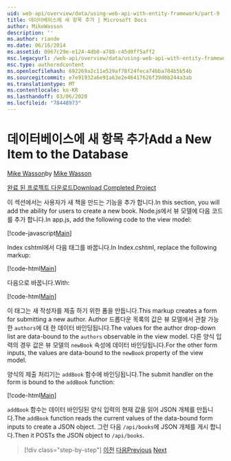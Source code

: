 ```yaml
---
uid: web-api/overview/data/using-web-api-with-entity-framework/part-9
title: 데이터베이스에 새 항목 추가 | Microsoft Docs
author: MikeWasson
description: ''
ms.author: riande
ms.date: 06/16/2014
ms.assetid: 0967c29e-e124-4db0-a788-c45d0ff5aff2
msc.legacyurl: /web-api/overview/data/using-web-api-with-entity-framework/part-9
msc.type: authoredcontent
ms.openlocfilehash: 692269a2c11e529af78f24feca74bba704b5b54b
ms.sourcegitcommit: e7e91932a6e91a63e2e46417626f39d6b244a3ab
ms.translationtype: MT
ms.contentlocale: ko-KR
ms.lasthandoff: 03/06/2020
ms.locfileid: "78448973"
---
```

# <a name="add-a-new-item-to-the-database"></a><span data-ttu-id="9a6a3-102">데이터베이스에 새 항목 추가</span><span class="sxs-lookup"><span data-stu-id="9a6a3-102">Add a New Item to the Database</span></span>

<span data-ttu-id="9a6a3-103">[Mike Wasson](https://github.com/MikeWasson)</span><span class="sxs-lookup"><span data-stu-id="9a6a3-103">by [Mike Wasson](https://github.com/MikeWasson)</span></span>

[<span data-ttu-id="9a6a3-104">완료 된 프로젝트 다운로드</span><span class="sxs-lookup"><span data-stu-id="9a6a3-104">Download Completed Project</span></span>](https://github.com/MikeWasson/BookService)

<span data-ttu-id="9a6a3-105">이 섹션에서는 사용자가 새 책을 만드는 기능을 추가 합니다.</span><span class="sxs-lookup"><span data-stu-id="9a6a3-105">In this section, you will add the ability for users to create a new book.</span></span> <span data-ttu-id="9a6a3-106">Node.js에서 뷰 모델에 다음 코드를 추가 합니다.</span><span class="sxs-lookup"><span data-stu-id="9a6a3-106">In app.js, add the following code to the view model:</span></span>

[!code-javascript[Main](part-9/samples/sample1.js)]

<span data-ttu-id="9a6a3-107">Index cshtml에서 다음 태그를 바꿉니다.</span><span class="sxs-lookup"><span data-stu-id="9a6a3-107">In Index.cshtml, replace the following markup:</span></span>

[!code-html[Main](part-9/samples/sample2.html)]

<span data-ttu-id="9a6a3-108">다음으로 바꿉니다.</span><span class="sxs-lookup"><span data-stu-id="9a6a3-108">With:</span></span>

[!code-html[Main](part-9/samples/sample3.html)]

<span data-ttu-id="9a6a3-109">이 태그는 새 작성자를 제출 하기 위한 폼을 만듭니다.</span><span class="sxs-lookup"><span data-stu-id="9a6a3-109">This markup creates a form for submitting a new author.</span></span> <span data-ttu-id="9a6a3-110">Author 드롭다운 목록의 값은 뷰 모델에서 관찰 가능한 `authors`에 대 한 데이터 바인딩됩니다.</span><span class="sxs-lookup"><span data-stu-id="9a6a3-110">The values for the author drop-down list are data-bound to the `authors` observable in the view model.</span></span> <span data-ttu-id="9a6a3-111">다른 양식 입력의 경우 값은 뷰 모델의 `newBook` 속성에 데이터 바인딩됩니다.</span><span class="sxs-lookup"><span data-stu-id="9a6a3-111">For the other form inputs, the values are data-bound to the `newBook` property of the view model.</span></span>

<span data-ttu-id="9a6a3-112">양식의 제출 처리기는 `addBook` 함수에 바인딩됩니다.</span><span class="sxs-lookup"><span data-stu-id="9a6a3-112">The submit handler on the form is bound to the `addBook` function:</span></span>

[!code-html[Main](part-9/samples/sample4.html)]

<span data-ttu-id="9a6a3-113">`addBook` 함수는 데이터 바인딩된 양식 입력의 현재 값을 읽어 JSON 개체를 만듭니다.</span><span class="sxs-lookup"><span data-stu-id="9a6a3-113">The `addBook` function reads the current values of the data-bound form inputs to create a JSON object.</span></span> <span data-ttu-id="9a6a3-114">그런 다음 `/api/books`에 JSON 개체를 게시 합니다.</span><span class="sxs-lookup"><span data-stu-id="9a6a3-114">Then it POSTs the JSON object to `/api/books`.</span></span>

> [!div class="step-by-step"]
> <span data-ttu-id="9a6a3-115">[이전](part-8.md)
> [다음](part-10.md)</span><span class="sxs-lookup"><span data-stu-id="9a6a3-115">[Previous](part-8.md)
[Next](part-10.md)</span></span>

